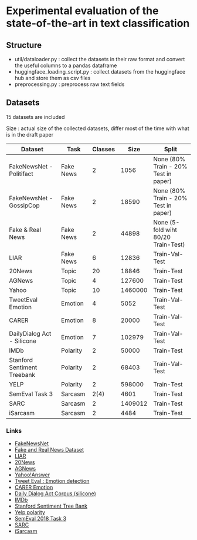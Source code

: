 # Experimental evaluation of the state-of-the-art in text classification

## Structure
* util/dataloader.py :  collect the datasets in their raw format and convert the useful columns to a pandas dataframe
* huggingface_loading_script.py :  collect datasets from the huggingface hub and store them as csv files
* preprocessing.py : preprocess raw text fields


## Datasets

15 datasets are included

Size : actual size of the collected datasets, differ most of the time with what is in the draft paper

| Dataset | Task |  Classes  | Size |  Split |
| --- | --- |  --- | --- | --- |
| FakeNewsNet - Politifact | Fake News | 2 | 1056  | None (80% Train - 20% Test in paper) |
| FakeNewsNet - GossipCop | Fake News |2 | 18590 | None (80% Train - 20% Test in paper) | 
| Fake & Real News | Fake News | 2 | 44898 | None  (5-fold wiht 80/20 Train-Test) |
| LIAR | Fake News | 6 | 12836 | Train-Val-Test |
| 20News | Topic | 20 | 18846 | Train-Test |
| AGNews | Topic | 4 | 127600 | Train-Test |
| Yahoo | Topic | 10 | 1460000 | Train-Test |
| TweetEval Emotion | Emotion | 4 | 5052 | Train-Val-Test |
| CARER | Emotion | 8 | 20000 | Train-Val-Test |
| DailyDialog Act - Silicone | Emotion | 7 | 102979 | Train-Val-Test |
| IMDb | Polarity | 2 | 50000 | Train-Test |
| Stanford Sentiment Treebank | Polarity | 2 | 68403 |  Train-Val-Test |
| YELP | Polarity | 2 | 598000 | Train-Test |
| SemEval Task 3 | Sarcasm | 2(4) | 4601 | Train-Test |
| SARC | Sarcasm | 2 | 1409012 | Train-Test |
|iSarcasm | Sarcasm | 2 | 4484 | Train-Test | 





### Links

* [FakeNewsNet](https://github.com/KaiDMML/FakeNewsNet)
* [Fake and Real News Dataset](https://www.kaggle.com/datasets/clmentbisaillon/fake-and-real-news-dataset)
* [LIAR](https://huggingface.co/datasets/liar)
* [20News](https://scikit-learn.org/stable/modules/generated/sklearn.datasets.fetch_20newsgroups.html)
* [AGNews](https://huggingface.co/datasets/ag_news)
* [Yahoo!Answer](https://drive.google.com/uc?export=download&id=0Bz8a_Dbh9Qhbd2JNdDBsQUdocVU)
* [Tweet Eval : Emotion detection](https://github.com/cardiffnlp/tweeteval)
* [CARER Emotion](https://huggingface.co/datasets/emotion)
* [Daily Dialog Act Corpus (silicone)](https://huggingface.co/datasets/silicone/viewer/dyda_e/train)
* [IMDb](https://huggingface.co/datasets/imdb#dataset-creation)
* [Stanford Sentiment Tree Bank](https://huggingface.co/datasets/sst2)
* [Yelp polarity](https://huggingface.co/datasets/yelp_polarity)
* [SemEval 2018 Task 3](https://github.com/Cyvhee/SemEval2018-Task3)
* [SARC](https://nlp.cs.princeton.edu/SARC/1.0/)
* [iSarcasm](https://github.com/silviu-oprea/isarcasm) 
